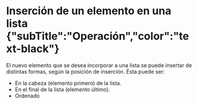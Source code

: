 # Inserción de un elemento en una lista {"subTitle":"Operación","color":"text-black"}
El nuevo elemento que se desea incorporar a una lista se puede insertar de distintas formas, según la posición de inserción. Ésta puede ser:

*   En la cabeza (elemento primero) de la lista.
*   En el final de la lista (elemento último).
*   Ordenado